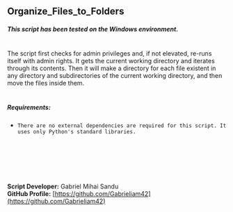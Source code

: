 ## Organize_Files_to_Folders



##### This script has been tested on the Windows environment.
#

The script first checks for admin privileges and, if not elevated, re-runs itself with admin rights.
It gets the current working directory and iterates through its contents. Then it will make a directory for each file existent in any directory and subdirectories of the current working directory, and then move the files inside them.

#



##### Requirements:

- `There are no external dependencies are required for this script. It uses only Python's standard libraries.`





<br><br>





<br><br>




**Script Developer:** Gabriel Mihai Sandu  
**GitHub Profile:** [https://github.com/Gabrieliam42](https://github.com/Gabrieliam42)
